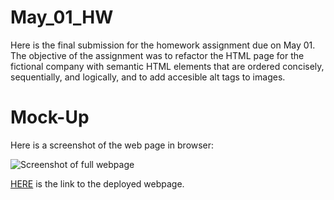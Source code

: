 # May_01_HW

Here is the final submission for the homework assignment due on May 01. The objective of the assignment was to refactor the HTML page for the fictional company with semantic HTML elements that are ordered concisely, sequentially, and logically, and to add accesible alt tags to images. 

# Mock-Up

Here is a screenshot of the web page in browser:

<img src= ./assets/images/webpagedemo.png alt="Screenshot of full webpage">

[HERE](https://mgpierrelouis.github.io/May_01_HW/) is the link to the deployed webpage.





